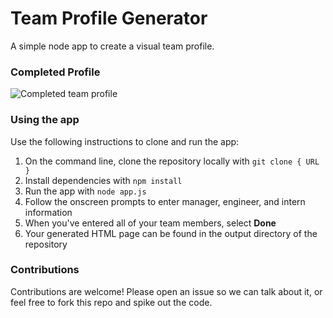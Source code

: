 # Team Profile Generator

A simple node app to create a visual team profile.

### Completed Profile

![Completed team profile](https://user-images.githubusercontent.com/15653252/74109410-36ad9080-4b51-11ea-999c-0527700acebb.png)

### Using the app

Use the following instructions to clone and run the app:

1. On the command line, clone the repository locally with `git clone { URL }`
2. Install dependencies with `npm install`
3. Run the app with `node app.js`
4. Follow the onscreen prompts to enter manager, engineer, and intern information
5. When you've entered all of your team members, select **Done**
6. Your generated HTML page can be found in the output directory of the repository

### Contributions

Contributions are welcome! Please open an issue so we can talk about it, or feel free to fork this repo and spike out the code.
